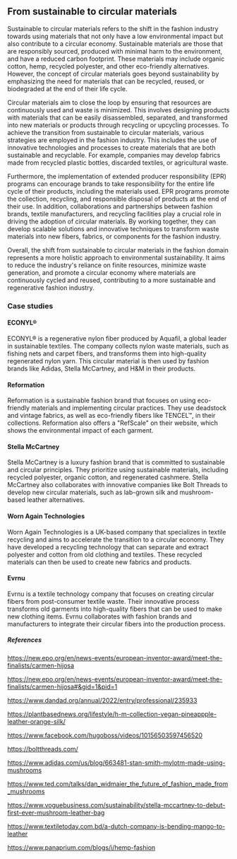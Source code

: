 ﻿## From sustainable to circular materials

Sustainable to circular materials refers to the shift in the fashion industry towards using materials that not only have a low environmental impact but also contribute to a circular economy. Sustainable materials are those that are responsibly sourced, produced with minimal harm to the environment, and have a reduced carbon footprint. These materials may include organic cotton, hemp, recycled polyester, and other eco-friendly alternatives.  However, the concept of circular materials goes beyond sustainability by emphasizing the need for materials that can be recycled, reused, or biodegraded at the end of their life cycle.

Circular materials aim to close the loop by ensuring that resources are continuously used and waste is minimized. This involves designing products with materials that can be easily disassembled, separated, and transformed into new materials or products through recycling or upcycling processes.  To achieve the transition from sustainable to circular materials, various strategies are employed in the fashion industry. This includes the use of innovative technologies and processes to create materials that are both sustainable and recyclable. For example, companies may develop fabrics made from recycled plastic bottles, discarded textiles, or agricultural waste.

Furthermore, the implementation of extended producer responsibility (EPR) programs can encourage brands to take responsibility for the entire life cycle of their products, including the materials used. EPR programs promote the collection, recycling, and responsible disposal of products at the end of their use.  In addition, collaborations and partnerships between fashion brands, textile manufacturers, and recycling facilities play a crucial role in driving the adoption of circular materials. By working together, they can develop scalable solutions and innovative techniques to transform waste materials into new fibers, fabrics, or components for the fashion industry.

Overall, the shift from sustainable to circular materials in the fashion domain represents a more holistic approach to environmental sustainability. It aims to reduce the industry's reliance on finite resources, minimize waste generation, and promote a circular economy where materials are continuously cycled and reused, contributing to a more sustainable and regenerative fashion industry.

### Case studies

#### ECONYL®

ECONYL® is a regenerative nylon fiber produced by Aquafil, a global leader in sustainable textiles. The company collects nylon waste materials, such as fishing nets and carpet fibers, and transforms them into high-quality regenerated nylon yarn. This circular material is then used by fashion brands like Adidas, Stella McCartney, and H&M in their products.

#### Reformation

Reformation is a sustainable fashion brand that focuses on using eco-friendly materials and implementing circular practices. They use deadstock and vintage fabrics, as well as eco-friendly fibers like TENCEL™, in their collections. Reformation also offers a "RefScale" on their website, which shows the environmental impact of each garment.

#### Stella McCartney

Stella McCartney is a luxury fashion brand that is committed to sustainable and circular principles. They prioritize using sustainable materials, including recycled polyester, organic cotton, and regenerated cashmere. Stella McCartney also collaborates with innovative companies like Bolt Threads to develop new circular materials, such as lab-grown silk and mushroom-based leather alternatives.

#### Worn Again Technologies

Worn Again Technologies is a UK-based company that specializes in textile recycling and aims to accelerate the transition to a circular economy. They have developed a recycling technology that can separate and extract polyester and cotton from old clothing and textiles. These recycled materials can then be used to create new fabrics and products.

#### Evrnu

Evrnu is a textile technology company that focuses on creating circular fibers from post-consumer textile waste. Their innovative process transforms old garments into high-quality fibers that can be used to make new clothing items. Evrnu collaborates with fashion brands and manufacturers to integrate their circular fibers into the production process.

##### References

https://new.epo.org/en/news-events/european-inventor-award/meet-the-finalists/carmen-hijosa

https://new.epo.org/en/news-events/european-inventor-award/meet-the-finalists/carmen-hijosa#&gid=1&pid=1

https://www.dandad.org/annual/2022/entry/professional/235933

https://plantbasednews.org/lifestyle/h-m-collection-vegan-pineappple-leather-orange-silk/

https://www.facebook.com/hugoboss/videos/10156503597456520

https://boltthreads.com/

https://www.adidas.com/us/blog/663481-stan-smith-mylotm-made-using-mushrooms

https://www.ted.com/talks/dan_widmaier_the_future_of_fashion_made_from_mushrooms

https://www.voguebusiness.com/sustainability/stella-mccartney-to-debut-first-ever-mushroom-leather-bag

https://www.textiletoday.com.bd/a-dutch-company-is-bending-mango-to-leather

https://www.panaprium.com/blogs/i/hemp-fashion
